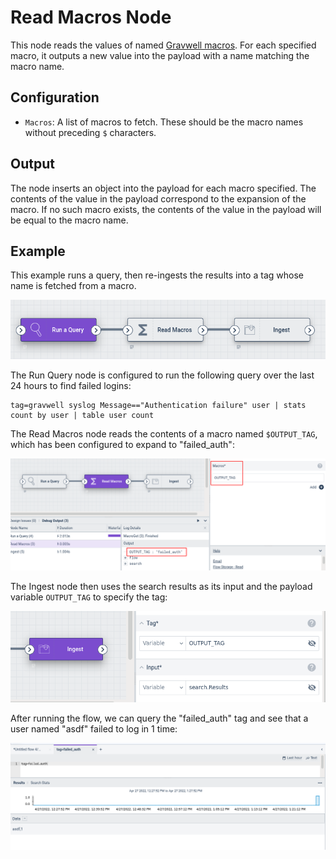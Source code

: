 # Read Macros Node

This node reads the values of named [Gravwell macros](/search/macros.md). For each specified macro, it outputs a new value into the payload with a name matching the macro name.

## Configuration

* `Macros`: A list of macros to fetch. These should be the macro names without preceding `$` characters.

## Output

The node inserts an object into the payload for each macro specified. The contents of the value in the payload correspond to the expansion of the macro. If no such macro exists, the contents of the value in the payload will be equal to the macro name.

## Example

This example runs a query, then re-ingests the results into a tag whose name is fetched from a macro. 

![](macro-example.png)

The Run Query node is configured to run the following query over the last 24 hours to find failed logins:

```gravwell
tag=gravwell syslog Message=="Authentication failure" user | stats count by user | table user count
```

The Read Macros node reads the contents of a macro named `$OUTPUT_TAG`, which has been configured to expand to "failed_auth":

![](macro-example2.png)

The Ingest node then uses the search results as its input and the payload variable `OUTPUT_TAG` to specify the tag:

![](macro-example3.png)

After running the flow, we can query the "failed_auth" tag and see that a user named "asdf" failed to log in 1 time:

![](macro-example4.png)
